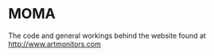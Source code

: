 # MOMA
The code and general workings behind the website found at <a href="http://www.artmonitors.com">http://www.artmonitors.com</a>
